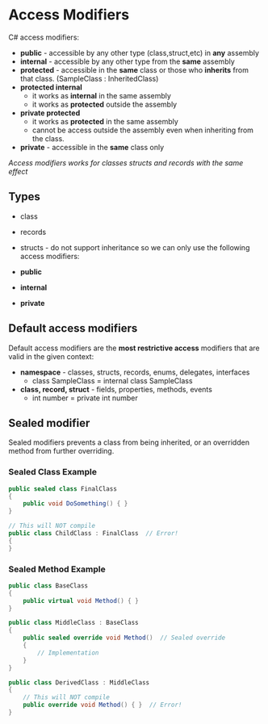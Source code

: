 # Access Modifiers

C# access modifiers:

- **public** - accessible by any other type (class,struct,etc) in **any** assembly
- **internal** - accessible by any other type from the **same** assembly
- **protected** - accessible in the **same** class or those who **inherits** from that class. (SampleClass : InheritedClass)
- **protected internal** 
    - it works as **internal** in the same assembly
    - it works as **protected** outside the assembly
- **private protected** 
    - it works as **protected** in the same assembly
    - cannot be access outside the assembly even when inheriting from the class.
- **private** - accessible in the **same** class only

*Access modifiers works for classes structs and records with the same effect*

## Types

- class
- records
- structs - do not support inheritance so we can only use the following access modifiers:

- **public**
- **internal**
- **private**

## Default access modifiers

Default access modifiers are the **most restrictive access** modifiers that are valid in the given context:
- **namespace** - classes, structs, records, enums, delegates, interfaces
    - class SampleClass = internal class SampleClass
- **class, record, struct** - fields, properties, methods, events
    - int number = private int number

## Sealed modifier

Sealed modifiers prevents a class from being inherited, or an overridden method from further overriding.

### Sealed Class Example
```csharp
public sealed class FinalClass
{
    public void DoSomething() { }
}

// This will NOT compile
public class ChildClass : FinalClass  // Error!
{
}
```

### Sealed Method Example
```csharp
public class BaseClass
{
    public virtual void Method() { }
}

public class MiddleClass : BaseClass
{
    public sealed override void Method()  // Sealed override
    {
        // Implementation
    }
}

public class DerivedClass : MiddleClass
{
    // This will NOT compile
    public override void Method() { }  // Error!
}
```